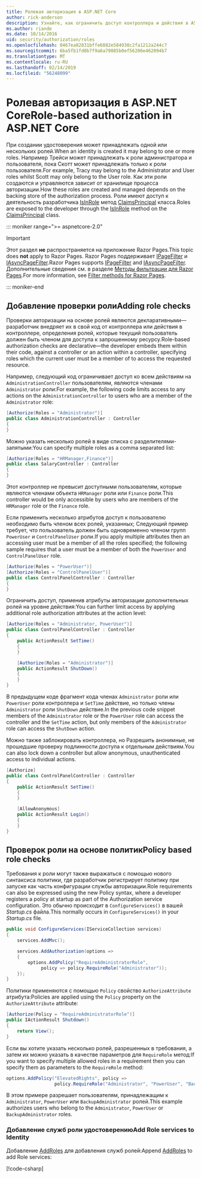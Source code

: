 ```yaml
---
title: Ролевая авторизация в ASP.NET Core
author: rick-anderson
description: Узнайте, как ограничить доступ контроллера и действия в ASP.NET Core, передав атрибут Authorize ролей.
ms.author: riande
ms.date: 10/14/2016
uid: security/authorization/roles
ms.openlocfilehash: 0467ea82831bffe6882e584930c2fa1212a244c7
ms.sourcegitcommit: 6ba5fb1fd0b7f9a6a79085b0ef56206e462094b7
ms.translationtype: MT
ms.contentlocale: ru-RU
ms.lasthandoff: 02/14/2019
ms.locfileid: "56248099"
---
```

# <a name="role-based-authorization-in-aspnet-core"></a><span data-ttu-id="59a68-103">Ролевая авторизация в ASP.NET Core</span><span class="sxs-lookup"><span data-stu-id="59a68-103">Role-based authorization in ASP.NET Core</span></span>

<a name="security-authorization-role-based"></a>

<span data-ttu-id="59a68-104">При создании удостоверения может принадлежать одной или нескольких ролей.</span><span class="sxs-lookup"><span data-stu-id="59a68-104">When an identity is created it may belong to one or more roles.</span></span> <span data-ttu-id="59a68-105">Например Трейси может принадлежать к роли администратора и пользователя, пока Скотт может принадлежать только к роли пользователя.</span><span class="sxs-lookup"><span data-stu-id="59a68-105">For example, Tracy may belong to the Administrator and User roles whilst Scott may only belong to the User role.</span></span> <span data-ttu-id="59a68-106">Как эти роли создаются и управляются зависит от хранилище процесса авторизации.</span><span class="sxs-lookup"><span data-stu-id="59a68-106">How these roles are created and managed depends on the backing store of the authorization process.</span></span> <span data-ttu-id="59a68-107">Роли имеют доступ к деятельность разработчика [IsInRole](/dotnet/api/system.security.principal.genericprincipal.isinrole) метод [ClaimsPrincipal](/dotnet/api/system.security.claims.claimsprincipal) класса.</span><span class="sxs-lookup"><span data-stu-id="59a68-107">Roles are exposed to the developer through the [IsInRole](/dotnet/api/system.security.principal.genericprincipal.isinrole) method on the [ClaimsPrincipal](/dotnet/api/system.security.claims.claimsprincipal) class.</span></span>

::: moniker range=">= aspnetcore-2.0"

> [!IMPORTANT]
> <span data-ttu-id="59a68-108">Этот раздел **не** распространяется на приложение Razor Pages.</span><span class="sxs-lookup"><span data-stu-id="59a68-108">This topic does **not** apply to Razor Pages.</span></span> <span data-ttu-id="59a68-109">Razor Pages поддерживает [IPageFilter](/dotnet/api/microsoft.aspnetcore.mvc.filters.ipagefilter) и [IAsyncPageFilter](/dotnet/api/microsoft.aspnetcore.mvc.filters.iasyncpagefilter).</span><span class="sxs-lookup"><span data-stu-id="59a68-109">Razor Pages supports [IPageFilter](/dotnet/api/microsoft.aspnetcore.mvc.filters.ipagefilter) and [IAsyncPageFilter](/dotnet/api/microsoft.aspnetcore.mvc.filters.iasyncpagefilter).</span></span> <span data-ttu-id="59a68-110">Дополнительные сведения см. в разделе [Методы фильтрации для Razor Pages](xref:razor-pages/filter).</span><span class="sxs-lookup"><span data-stu-id="59a68-110">For more information, see [Filter methods for Razor Pages](xref:razor-pages/filter).</span></span>

::: moniker-end

## <a name="adding-role-checks"></a><span data-ttu-id="59a68-111">Добавление проверки роли</span><span class="sxs-lookup"><span data-stu-id="59a68-111">Adding role checks</span></span>

<span data-ttu-id="59a68-112">Проверки авторизации на основе ролей являются декларативными&mdash;разработчик внедряет их в свой код от контроллера или действия в контроллере, определения ролей, которые текущий пользователь должен быть членом для доступа к запрошенному ресурсу.</span><span class="sxs-lookup"><span data-stu-id="59a68-112">Role-based authorization checks are declarative&mdash;the developer embeds them within their code, against a controller or an action within a controller, specifying roles which the current user must be a member of to access the requested resource.</span></span>

<span data-ttu-id="59a68-113">Например, следующий код ограничивает доступ ко всем действиям на `AdministrationController` пользователям, являются членами `Administrator` роли:</span><span class="sxs-lookup"><span data-stu-id="59a68-113">For example, the following code limits access to any actions on the `AdministrationController` to users who are a member of the `Administrator` role:</span></span>

```csharp
[Authorize(Roles = "Administrator")]
public class AdministrationController : Controller
{
}
```

<span data-ttu-id="59a68-114">Можно указать несколько ролей в виде списка с разделителями-запятыми:</span><span class="sxs-lookup"><span data-stu-id="59a68-114">You can specify multiple roles as a comma separated list:</span></span>

```csharp
[Authorize(Roles = "HRManager,Finance")]
public class SalaryController : Controller
{
}
```

<span data-ttu-id="59a68-115">Этот контроллер не превысит доступными пользователям, которые являются членами объекта `HRManager` роли или `Finance` роли.</span><span class="sxs-lookup"><span data-stu-id="59a68-115">This controller would be only accessible by users who are members of the `HRManager` role or the `Finance` role.</span></span>

<span data-ttu-id="59a68-116">Если применить несколько атрибутов доступ к пользователю необходимо быть членом всех ролей, указанных; Следующий пример требует, что пользователь должен быть одновременно членом групп `PowerUser` и `ControlPanelUser` роли.</span><span class="sxs-lookup"><span data-stu-id="59a68-116">If you apply multiple attributes then an accessing user must be a member of all the roles specified; the following sample requires that a user must be a member of both the `PowerUser` and `ControlPanelUser` role.</span></span>

```csharp
[Authorize(Roles = "PowerUser")]
[Authorize(Roles = "ControlPanelUser")]
public class ControlPanelController : Controller
{
}
```

<span data-ttu-id="59a68-117">Ограничить доступ, применив атрибуты авторизации дополнительных ролей на уровне действия:</span><span class="sxs-lookup"><span data-stu-id="59a68-117">You can further limit access by applying additional role authorization attributes at the action level:</span></span>

```csharp
[Authorize(Roles = "Administrator, PowerUser")]
public class ControlPanelController : Controller
{
    public ActionResult SetTime()
    {
    }

    [Authorize(Roles = "Administrator")]
    public ActionResult ShutDown()
    {
    }
}
```

<span data-ttu-id="59a68-118">В предыдущем коде фрагмент кода членах `Administrator` роли или `PowerUser` роли контроллера и `SetTime` действие, но только члены `Administrator` роли `ShutDown` действие.</span><span class="sxs-lookup"><span data-stu-id="59a68-118">In the previous code snippet members of the `Administrator` role or the `PowerUser` role can access the controller and the `SetTime` action, but only members of the `Administrator` role can access the `ShutDown` action.</span></span>

<span data-ttu-id="59a68-119">Можно также заблокировать контроллера, но Разрешить анонимные, не прошедшие проверку подлинности доступа к отдельным действиям.</span><span class="sxs-lookup"><span data-stu-id="59a68-119">You can also lock down a controller but allow anonymous, unauthenticated access to individual actions.</span></span>

```csharp
[Authorize]
public class ControlPanelController : Controller
{
    public ActionResult SetTime()
    {
    }

    [AllowAnonymous]
    public ActionResult Login()
    {
    }
}
```

<a name="security-authorization-role-policy"></a>

## <a name="policy-based-role-checks"></a><span data-ttu-id="59a68-120">Проверок роли на основе политик</span><span class="sxs-lookup"><span data-stu-id="59a68-120">Policy based role checks</span></span>

<span data-ttu-id="59a68-121">Требования к роли могут также выражаться с помощью нового синтаксиса политики, где разработчик регистрирует политику при запуске как часть конфигурации службы авторизации.</span><span class="sxs-lookup"><span data-stu-id="59a68-121">Role requirements can also be expressed using the new Policy syntax, where a developer registers a policy at startup as part of the Authorization service configuration.</span></span> <span data-ttu-id="59a68-122">Это обычно происходит в `ConfigureServices()` в вашей *Startup.cs* файла.</span><span class="sxs-lookup"><span data-stu-id="59a68-122">This normally occurs in `ConfigureServices()` in your *Startup.cs* file.</span></span>

```csharp
public void ConfigureServices(IServiceCollection services)
{
    services.AddMvc();

    services.AddAuthorization(options =>
    {
        options.AddPolicy("RequireAdministratorRole",
             policy => policy.RequireRole("Administrator"));
    });
}
```

<span data-ttu-id="59a68-123">Политики применяются с помощью `Policy` свойство `AuthorizeAttribute` атрибута:</span><span class="sxs-lookup"><span data-stu-id="59a68-123">Policies are applied using the `Policy` property on the `AuthorizeAttribute` attribute:</span></span>

```csharp
[Authorize(Policy = "RequireAdministratorRole")]
public IActionResult Shutdown()
{
    return View();
}
```

<span data-ttu-id="59a68-124">Если вы хотите указать несколько ролей, разрешенных в требования, а затем их можно указать в качестве параметров для `RequireRole` метод:</span><span class="sxs-lookup"><span data-stu-id="59a68-124">If you want to specify multiple allowed roles in a requirement then you can specify them as parameters to the `RequireRole` method:</span></span>

```csharp
options.AddPolicy("ElevatedRights", policy =>
                  policy.RequireRole("Administrator", "PowerUser", "BackupAdministrator"));
```

<span data-ttu-id="59a68-125">В этом примере разрешает пользователям, принадлежащим к `Administrator`, `PowerUser` или `BackupAdministrator` ролей.</span><span class="sxs-lookup"><span data-stu-id="59a68-125">This example authorizes users who belong to the `Administrator`, `PowerUser` or `BackupAdministrator` roles.</span></span>

### <a name="add-role-services-to-identity"></a><span data-ttu-id="59a68-126">Добавление служб роли удостоверению</span><span class="sxs-lookup"><span data-stu-id="59a68-126">Add Role services to Identity</span></span>

<span data-ttu-id="59a68-127">Добавление [AddRoles](/dotnet/api/microsoft.aspnetcore.identity.identitybuilder.addroles#Microsoft_AspNetCore_Identity_IdentityBuilder_AddRoles__1) для добавления служб ролей:</span><span class="sxs-lookup"><span data-stu-id="59a68-127">Append [AddRoles](/dotnet/api/microsoft.aspnetcore.identity.identitybuilder.addroles#Microsoft_AspNetCore_Identity_IdentityBuilder_AddRoles__1) to add Role services:</span></span>

[!code-csharp[](roles/samples/Startup.cs?name=snippet&highlight=7)]